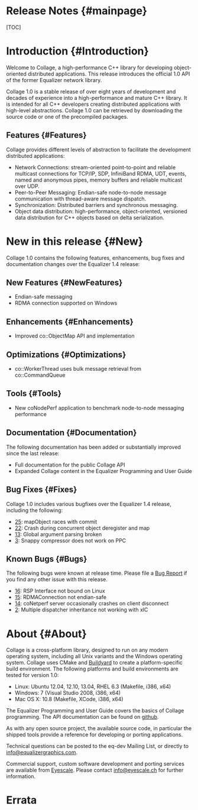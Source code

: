 Release Notes {#mainpage}
============

[TOC]

# Introduction {#Introduction}

Welcome to Collage, a high-performance C++ library for developing
object-oriented distributed applications. This release introduces the
official 1.0 API of the former Equalizer network library.

Collage 1.0 is a stable release of over eight years of development and
decades of experience into a high-performance and mature C++ library. It
is intended for all C++ developers creating distributed applications
with high-level abstractions. Collage 1.0 can be retrieved by
downloading the source code or one of the precompiled packages.

## Features {#Features}

Collage provides different levels of abstraction to facilitate the
development distributed applications:

* Network Connections: stream-oriented point-to-point and reliable
  multicast connections for TCP/IP, SDP, InfiniBand RDMA, UDT, events,
  named and anonymous pipes, memory buffers and reliable multicast over
  UDP.
* Peer-to-Peer Messaging: Endian-safe node-to-node message communication
  with thread-aware message dispatch.
* Synchronization: Distributed barriers and synchronous messaging.
* Object data distribution: high-performance, object-oriented, versioned
  data distribution for C++ objects based on delta serialization.

# New in this release {#New}

Collage 1.0 contains the following features, enhancements, bug fixes and
documentation changes over the Equalizer 1.4 release:

## New Features {#NewFeatures}

* Endian-safe messaging
* RDMA connection supported on Windows

## Enhancements {#Enhancements}

* Improved co::ObjectMap API and implementation

## Optimizations {#Optimizations}

* co::WorkerThread uses bulk message retrieval from co::CommandQueue

## Tools {#Tools}

* New coNodePerf application to benchmark node-to-node messaging performance

## Documentation {#Documentation}

The following documentation has been added or substantially improved
since the last release:

* Full documentation for the public Collage API
* Expanded Collage content in the Equalizer Programming and User Guide

## Bug Fixes {#Fixes}

Collage 1.0 includes various bugfixes over the Equalizer 1.4 release,
including the following:

* [25](https://github.com/Eyescale/Collage/issues/25): mapObject races
  with commit
* [22](https://github.com/Eyescale/Collage/issues/22): Crash during
  concurrent object deregister and map
* [13](https://github.com/Eyescale/Collage/issues/13): Global argument
  parsing broken
* [3](https://github.com/Eyescale/Collage/issues/3): Snappy compressor
  does not work on PPC

## Known Bugs {#Bugs}

The following bugs were known at release time. Please file a [Bug Report](https://github.com/Eyescale/Collage/issues) if you find any other issue with this release.

* [16](https://github.com/Eyescale/Collage/issues/16): RSP Interface not
  bound on Linux
* [15](https://github.com/Eyescale/Collage/issues/15): RDMAConnection
  not endian-safe
* [14](https://github.com/Eyescale/Collage/issues/14): coNetperf server
  occasionally crashes on client disconnect
* [2](https://github.com/Eyescale/Collage/issues/2): Multiple dispatcher
  inheritance not working with xlC

# About {#About}

Collage is a cross-platform library, designed to run on any modern
operating system, including all Unix variants and the Windows operating
system. Collage uses CMake and
[Buildyard](https://github.com/Eyescale/Buildyard) to create a
platform-specific build environment. The following platforms and build
environments are tested for version 1.0:

* Linux: Ubuntu 12.04, 12.10, 13.04, RHEL 6.3 (Makefile, i386, x64)
* Windows: 7 (Visual Studio 2008, i386, x64)
* Mac OS X: 10.8 (Makefile, XCode, i386, x64)

The Equalizer Programming and User Guide covers the basics of Collage
programming. The API documentation can be found on
[github](http://eyescale.github.io/).

As with any open source project, the available source code, in
particular the shipped tools provide a reference for developing or
porting applications.

Technical questions can be posted to the eq-dev Mailing List, or
directly to info@equalizergraphics.com.

Commercial support, custom software development and porting services are
available from [Eyescale](http://www.eyescale.ch). Please contact
[info@eyescale.ch](mailto:info@eyescale.ch?subject=Collage%20support)
for further information.

# Errata
